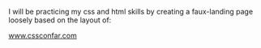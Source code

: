 I will be practicing my css and html skills by creating a faux-landing page loosely based on the layout of:

www.cssconfar.com